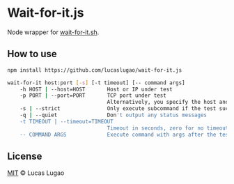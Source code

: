 # Wait-for-it.js

Node wrapper for [wait-for-it.sh](https://github.com/vishnubob/wait-for-it).

## How to use

```bash
npm install https://github.com/lucaslugao/wait-for-it.js

wait-for-it host:port [-s] [-t timeout] [-- command args]
    -h HOST | --host=HOST       Host or IP under test
    -p PORT | --port=PORT       TCP port under test
                                Alternatively, you specify the host and port as host:port
    -s | --strict               Only execute subcommand if the test succeeds
    -q | --quiet                Don't output any status messages
    -t TIMEOUT | --timeout=TIMEOUT
                                Timeout in seconds, zero for no timeout
    -- COMMAND ARGS             Execute command with args after the test finishes
```

## License

[MIT](LICENSE) © Lucas Lugao


